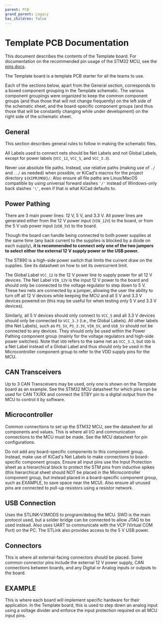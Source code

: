 ```yaml
---
parent: PCB
grand_parent: Legacy
has_children: false
---
```


# Template PCB Documentation

This document describes the contents of the Template board. For documentation on the recommended pin usage of the STM32 MCU, see the [pins docs](pins.md).

The Template board is a template PCB starter for all the teams to use.

Each of the sections below, apart from the General section, corresponds to a boxed component grouping in the Template schematic. The various component groupings were organized to keep the common component groups (and thus those that will not change frequently) on the left side of the schematic sheet, and the board-specific component groups (and thus those that will be constantly changing while under development) on the right side of the schematic sheet.

## General

This section describes general rules to follow in making the schematic files.

All Labels used to connect nets should be Net Labels and not Global Labels, except for power labels (`VCC_12`, `VCC_5`, and `VCC_3.3`).

Never use absolute file paths. Instead, use relative paths (making use of `./` and `../` as needed) when possible, or KiCad's macros for the project directory `${KIPRJMOD}/`. Also ensure all file paths are Linux/MacOS compatible by using universal forward slashes `'/'` instead of Windows-only back slashes `'\'`, even if that is what KiCad defaults to.

## Power Pathing

There are 3 main power lines: 12 V, 5 V, and 3.3 V. All power lines are generated either from the 12 V power input (`VIN_12V`) to the board, or from the 5 V usb power input (`USB_5V`) to the board.

Though the board can handle being connected to both power supplies at the same time (any back current to the supplies is blocked by a diode on each supply), **it is recommended to connect only one of the two jumpers to select either the external 12 V supply power or the USB power.**

The ST890 is a high-side power switch that limits the current draw on the supplies. See its datasheet on how to set its overcurrent limit.

The Global Label `VCC_12` is the 12 V power line to supply power for all 12 V devices. The Net Label `VIN_12V` is the input 12 V power to the board and should only be connected to the voltage regulator to step down to 5 V. These two nets are connected by a jumper, allowing the user the ability to turn off all 12 V devices while keeping the MCU and all 5 V and 3.3 V devices powered on (this may be useful for when testing only 5 V and 3.3 V devices).

Similarly, all 5 V devices should only connect to `VCC_5` and all 3.3 V devices should only be connected to `VCC_3.3` (i.e., the Global Labels). All other labels (the Net Labels), such as `PS_5V`, `PS_3.3V`, `VIN_5V`, and `USB_5V` should not be connected to any devices. They should only be used within the Power Pathing component group (mainly for the voltage regulators and high-side power switches). Note that `VDD` refers to the same net as `VCC_3.3`, but `VDD` is a Net Label instead of a Global Label and thus should only be used in the Microcontroller component group to refer to the VDD supply pins for the MCU.

## CAN Transceivers

Up to 3 CAN Transceivers may be used, only one is shown on the Template board as an example. See the STM32 MCU datasheet for which pins can be used for CAN TX/RX and connect the STBY pin to a digital output from the MCU to control it by software.

## Microcontroller

Common connections to set up the STM32 MCU, see the datasheet for all components and values. This is where all I/O and communication connections to the MCU must be made. See the MCU datasheet for pin configurations.

Do not add any board-specific components to this component group. Instead, make use of KiCad's Net Labels to make connections to board-specific component groups. Ensure all input pins use the Input Protection sheet as a hierarchical block to protect the STM pins from inductive spikes (this hierarchical sheet should NOT be placed in the Microcontroller component group, but instead placed in a board-specific component group, such as EXAMPLE, to save space near the MCU). Also ensure all unused pins are connected to pull-up resistors using a resistor network.

## USB Connection

Uses the STLINK-V3MODS to program/debug the MCU. SWD is the main protocol used, but a solder bridge can be connected to allow JTAG to be used instead. Also uses UART to communicate with the VCP (Virtual COM Port) on the PC. The STLink also provides access to the 5 V USB power.

## Connectors

This is where all external-facing connectors should be placed. Some common connector pins include the external 12 V power supply, CAN connections between boards, and any Digital or Analog inputs or outputs to the board.

## EXAMPLE

This is where each board will implement specific hardware for their application. In the Template board, this is used to step down an analog input using a voltage divider and enforce the input protection required on all MCU input pins.
